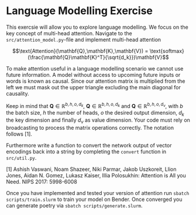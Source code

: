 # Language Modelling Exercise

This exercsie will allow you to explore language modelling. We focus on the key concept of multi-head attention.
Navigate to the `src/attention_model.py`-file and implement multi-head attention

``` math
\text{Attention}(\mathbf{Q},\mathbf{K},\mathbf{V}) = \text{softmax}(\frac{\mathbf{Q}\mathbf{K}^T}{\sqrt{d_k}})\mathbf{V}
```

To make attention useful in a language modelling scenario we cannot use future information. A model without access to upcoming future inputs or words is known as causal.
Since our attention matrix is multiplied from the left we must mask out the upper triangle
excluding the main diagonal for causality.

Keep in mind that $\mathbf{Q} \in \mathbb{R}^{b,h,o,d_k}$, $\mathbf{Q} \in \mathbb{R}^{b,h,o,d_k}$ and $\mathbf{Q} \in \mathbb{R}^{b,h,o,d_v}$, with $b$ the batch size, $h$ the number of heads, $o$ the desired output dimension, $d_k$ the key dimension and finally $d_v$ as value dimension. Your code must rely on broadcasting to process the matrix operations correctly. The notation follows [1]. 

Furthermore write a function to convert the network output of vector encodings back into a string by completing the `convert` function  in `src/util.py`.


[1] Ashish Vaswani, Noam Shazeer, Niki Parmar, Jakob Uszkoreit, Llion Jones, Aidan N. Gomez, Lukasz Kaiser, Illia Polosukhin:
Attention is All you Need. NIPS 2017: 5998-6008

Once you have implemented and tested your version of attention run `sbatch scripts/train.slurm` to train your model on Bender. Once converged you can generate poetry via `sbatch scripts/generate.slurm`.